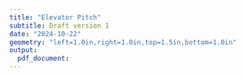 ```yaml
---
title: "Elevator Pitch"
subtitle: Draft version 1
date: "2024-10-22"
geometry: "left=1.0in,right=1.0in,top=1.5in,bottom=1.0in"
output:
  pdf_document:
---
```


# 


